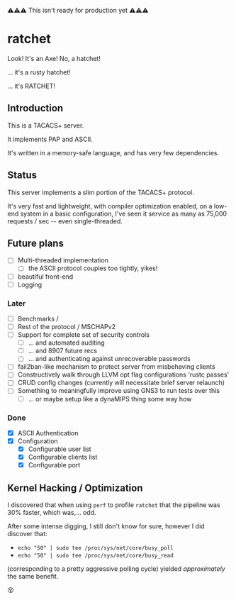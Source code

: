⚠⚠⚠ This isn't ready for production yet ⚠⚠⚠

# ratchet
Look! It's an Axe! No, a hatchet!

... it's a rusty hatchet!

... it's RATCHET!

## Introduction
This is a TACACS+ server.

It implements PAP and ASCII.

It's written in a memory-safe language, and has very few dependencies.

## Status
This server implements a slim portion of the TACACS+ protocol.

It's very fast and lightweight, with compiler optimization enabled, on a low-end system in a basic configuration, I've seen it service as many as 75,000 requests / sec -- even single-threaded.

## Future plans
- [ ] Multi-threaded implementation
  - [ ] the ASCII protocol couples too tightly, yikes!
- [ ] beautiful front-end  
- [ ] Logging

### Later
- [ ] Benchmarks / 
- [ ] Rest of the protocol / MSCHAPv2
- [ ] Support for complete set of security controls
  - [ ] ... and automated auditing
  - [ ] ... and 8907 future recs
  - [ ] ... and authenticating against unrecoverable passwords
- [ ] fail2ban-like mechanism to protect server from misbehaving clients
- [ ] Constructively walk through LLVM opt flag configurations 'rustc passes'
- [ ] CRUD config changes (currently will necessitate brief server relaunch)
- [ ] Something to meaningfully improve using GNS3 to run tests over this
  - [ ] ... or maybe setup like a dynaMIPS thing some way how

### Done
- [x] ASCII Authentication
- [x] Configuration
  - [x] Configurable user list
  - [x] Configurable clients list
  - [x] Configurable port

## Kernel Hacking / Optimization
I discovered that when using `perf` to profile `ratchet` that the pipeline was 30% faster, which was,... odd.

After some intense digging, I still don't know for sure, however I did discover that:

- `echo "50" | sudo tee /proc/sys/net/core/busy_poll`
- `echo "50" | sudo tee /proc/sys/net/core/busy_read`

(corresponding to a pretty aggressive polling cycle) yielded *approximately* the same benefit.

😵
